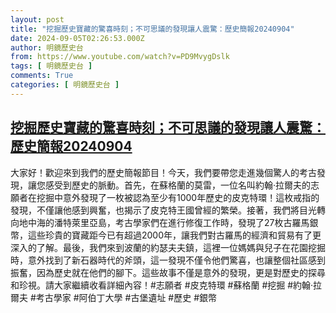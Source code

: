 ```yaml
---
layout: post
title: "挖掘歷史寶藏的驚喜時刻；不可思議的發現讓人震驚：歷史簡報20240904"
date: 2024-09-05T02:26:53.000Z
author: 明鏡歷史台
from: https://www.youtube.com/watch?v=PD9MvygDslk
tags: [ 明鏡歷史台 ]
comments: True
categories: [ 明鏡歷史台 ]
---
```

<!--1725503213000-->
[挖掘歷史寶藏的驚喜時刻；不可思議的發現讓人震驚：歷史簡報20240904](https://www.youtube.com/watch?v=PD9MvygDslk)
------

<div>
大家好！歡迎來到我們的歷史簡報節目！今天，我們要帶您走進幾個驚人的考古發現，讓您感受到歷史的脈動。首先，在蘇格蘭的莫雷，一位名叫約翰·拉爾夫的志願者在挖掘中意外發現了一枚被認為至少有1000年歷史的皮克特環！這枚戒指的發現，不僅讓他感到興奮，也揭示了皮克特王國曾經的繁榮。接著，我們將目光轉向地中海的潘特萊里亞島，考古學家們在進行修復工作時，發現了27枚古羅馬銀幣，這些珍貴的寶藏距今已有超過2000年，讓我們對古羅馬的經濟和貿易有了更深入的了解。最後，我們來到波蘭的約瑟夫夫鎮，這裡一位媽媽與兒子在花園挖掘時，意外找到了新石器時代的斧頭，這一發現不僅令他們驚喜，也讓整個社區感到振奮，因為歷史就在他們的腳下。這些故事不僅是意外的發現，更是對歷史的探尋和珍視。請大家繼續收看詳細內容！#志願者 #皮克特環 #蘇格蘭 #挖掘 #約翰·拉爾夫 #考古學家 #阿伯丁大學 #古堡遺址 #歷史 #銀幣
</div>
